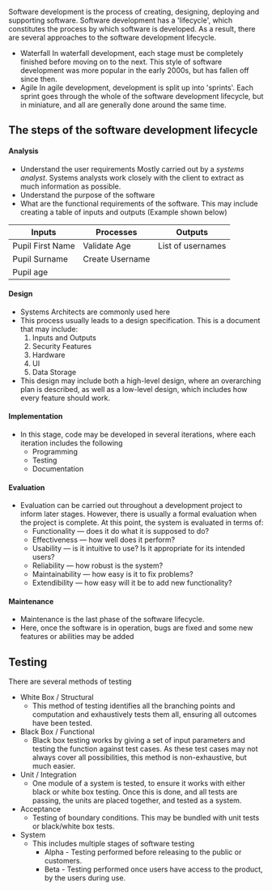 Software development is the process of creating, designing, deploying and supporting software. Software development has a 'lifecycle', which constitutes the  process by which software is developed. As a result, there are several approaches to the software development lifecycle.
-  Waterfall
	In waterfall development, each stage must be completely finished before moving on to the next. This style of software development was more popular in the early 2000s, but has fallen off since then.
- Agile
	In agile development, development is split up into 'sprints'. Each sprint goes through the whole of the software development lifecycle, but in miniature, and all are generally done around the same time.

## The steps of the software development lifecycle
#### Analysis
- Understand the user requirements
	Mostly carried out by a *systems analyst*. Systems analysts work closely with the client to extract as much information as possible.
- Understand the purpose of the software
- What are the functional requirements of the software.
	This may include creating a table of inputs and outputs (Example shown below)
	
| Inputs           | Processes       | Outputs           |
| ---------------- | --------------- | ----------------- |
| Pupil First Name | Validate Age    | List of usernames |
| Pupil Surname    | Create Username |                   |
| Pupil age        |                 |                   |
#### Design
- Systems Architects are commonly used here
- This process usually leads to a design specification. This is a document that may include:
	1. Inputs and Outputs
	2. Security Features
	3. Hardware
	4. UI
	5. Data Storage
- This design may include both a high-level design, where an overarching plan is described, as well as a low-level design, which includes how every feature should work.
#### Implementation
- In this stage, code may be developed in several iterations, where each iteration includes the following
	- Programming
	- Testing
	- Documentation
#### Evaluation
- Evaluation can be carried out throughout a development project to inform later stages. However, there is usually a formal evaluation when the project is complete. At this point, the system is evaluated in terms of:
	- Functionality — does it do what it is supposed to do?
	- Effectiveness — how well does it perform?
	- Usability — is it intuitive to use? Is it appropriate for its intended users?
	- Reliability — how robust is the system?
	- Maintainability — how easy is it to fix problems?
	- Extendibility — how easy will it be to add new functionality?
#### Maintenance
- Maintenance is the last phase of the software lifecycle.
- Here, once the software is in operation, bugs are fixed and some new features or abilities may be added

## Testing
There are several methods of testing
- White Box / Structural
	- This method of testing identifies all the branching points and computation and exhaustively tests them all, ensuring all outcomes have been tested.
- Black Box / Functional
	- Black box testing works by giving a set of input parameters and testing the function against test cases. As these test cases may not always cover all possibilities, this method is non-exhaustive, but much easier.
- Unit / Integration
	- One module of a system is tested, to ensure it works with either black or white box testing. Once this is done, and all tests are passing, the units are placed together, and tested as a system.
- Acceptance
	- Testing of boundary conditions. This may be bundled with unit tests or black/white box tests.
- System
	- This includes multiple stages of software testing
		- Alpha - Testing performed before releasing to the public or customers.
		- Beta - Testing performed once users have access to the product, by the users during use.
